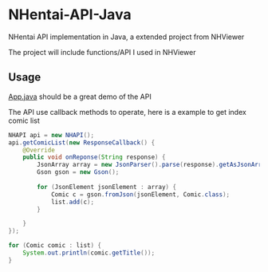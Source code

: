 # NHentai-API-Java

NHentai API implementation in Java, a extended project from NHViewer

The project will include functions/API I used in NHViewer

## Usage

[App.java](src/main/java/com/github/ttdyce/App.java) should be a great demo of the API

The API use callback methods to operate, here is a example to get index comic list

```java
NHAPI api = new NHAPI();
api.getComicList(new ResponseCallback() {
    @Override
    public void onReponse(String response) {
        JsonArray array = new JsonParser().parse(response).getAsJsonArray();
        Gson gson = new Gson();
        
        for (JsonElement jsonElement : array) {
            Comic c = gson.fromJson(jsonElement, Comic.class);
            list.add(c);
        }

    }
});

for (Comic comic : list) {
    System.out.println(comic.getTitle());
}
```
